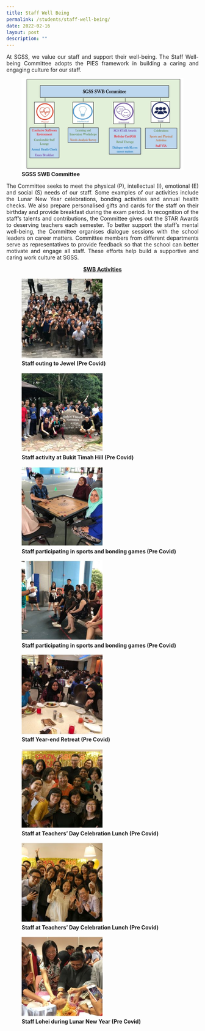 ```yaml
---
title: Staff Well Being
permalink: /students/staff-well-being/
date: 2022-02-16
layout: post
description: ""
---
```

<p style="text-align: justify;"> At SGSS, we value our staff and support their well-being. The Staff Well-being Committee adopts the PIES framework in building a caring and engaging culture for our staff. </p>

<figure>
<img src="/images/Staff%20Well%20Being/Slide1-2-1024x576.jpg">
<figcaption> <strong> SGSS SWB Committee </strong> </figcaption>
</figure>

<p style="text-align: justify;"> The Committee seeks to meet the physical (P), intellectual (I), emotional (E) and social (S) needs of our staff. Some examples of our activities include the Lunar New Year celebrations, bonding activities and annual health checks. We also prepare personalised gifts and cards for the staff on their birthday and provide breakfast during the exam period. In recognition of the staff’s talents and contributions, the Committee gives out the STAR Awards to deserving teachers each semester. To better support the staff’s mental well-being, the Committee organises dialogue sessions with the school leaders on career matters. Committee members from different departments serve as representatives to provide feedback so that the school can better motivate and engage all staff. These efforts help build a supportive and caring work culture at SGSS. </p>

<p style="text-align: center;"><strong><u>SWB Activities </u></strong></p>

<figure>
	<a href="/images/Staff%20Well%20Being/Slide9-1-250x250.jpg" target = "_blank"> <img src="/images/Staff%20Well%20Being/Slide9-1-250x250.jpg" 
     style="width:50%"></a>
<figcaption> 
	<strong> Staff outing to Jewel (Pre Covid)</strong> 
	</figcaption>
</figure>

<figure>
	<a href="/images/Staff%20Well%20Being/Slide8-1-250x250.jpg" target = "_blank"> <img src="/images/Staff%20Well%20Being/Slide8-1-250x250.jpg" 
     style="width:50%"></a>
<figcaption> 
	<strong> Staff activity at Bukit Timah Hill (Pre Covid)</strong> 
	</figcaption>
</figure>

<figure>
	<a href="/images/Staff%20Well%20Being/Slide7-3-250x250.jpg" target = "_blank"> <img src="/images/Staff%20Well%20Being/Slide7-3-250x250.jpg" 
     style="width:50%"></a>
<figcaption> 
	<strong> Staff participating in sports and bonding games (Pre Covid)</strong> 
	</figcaption>
</figure>

<figure>
	<a href="/images/Staff%20Well%20Being/Slide6-2-250x250.jpg" target = "_blank"> <img src="/images/Staff%20Well%20Being/Slide6-2-250x250.jpg" 
     style="width:50%"></a>
<figcaption> 
	<strong> Staff participating in sports and bonding games (Pre Covid)</strong> 
	</figcaption>
</figure>

<figure>
	<a href="/images/Staff%20Well%20Being/Slide5-2-250x250.jpg" target = "_blank"> <img src="/images/Staff%20Well%20Being/Slide5-2-250x250.jpg" 
     style="width:50%"></a>
<figcaption> 
	<strong> Staff Year-end Retreat (Pre Covid)</strong> 
	</figcaption>
</figure>

<figure>
	<a href="/images/Staff%20Well%20Being/Slide2-2-250x250.jpg" target = "_blank"> <img src="/images/Staff%20Well%20Being/Slide2-2-250x250.jpg" 
     style="width:50%"></a>
<figcaption> 
	<strong> Staff at Teachers’ Day Celebration Lunch (Pre Covid) </strong> 
	</figcaption>
</figure>

<figure>
	<a href="/images/Staff%20Well%20Being/Slide3-2-250x250.jpg" target = "_blank"> <img src="/images/Staff%20Well%20Being/Slide3-2-250x250.jpg" 
     style="width:50%"></a>
<figcaption> 
	<strong> Staff at Teachers’ Day Celebration Lunch (Pre Covid) </strong> 
	</figcaption>
</figure>

<figure>
	<a href="/images/Staff%20Well%20Being/Slide4-2-250x250.jpg" target = "_blank"> <img src="/images/Staff%20Well%20Being/Slide4-2-250x250.jpg" 
     style="width:50%"></a>
<figcaption> 
	<strong> Staff Lohei during Lunar New Year (Pre Covid) </strong> 
	</figcaption>
</figure>